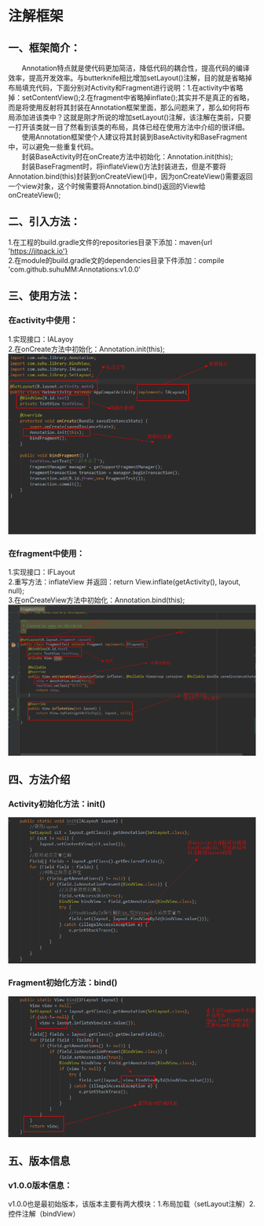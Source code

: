 # 注解框架

## 一、框架简介：
&nbsp;&nbsp;&nbsp;&nbsp;&nbsp;&nbsp;  Annotation特点就是使代码更加简洁，降低代码的耦合性，提高代码的编译效率，提高开发效率。与butterknife相比增加setLayout()注解，目的就是省略掉布局填充代码，下面分别对Activity和Fragment进行说明：1.在activity中省略掉：setContentView();2.在fragment中省略掉inflate();其实并不是真正的省略，而是将使用反射将其封装在Annotation框架里面，那么问题来了，那么如何将布局添加进该类中？这就是刚才所说的增加setLayout()注解，该注解在类前，只要一打开该类就一目了然看到该类的布局，具体已经在使用方法中介绍的很详细。<br/>
&nbsp;&nbsp;&nbsp;&nbsp;&nbsp;&nbsp;  使用Annotation框架使个人建议将其封装到BaseActivity和BaseFragment中，可以避免一些重复代码。<br/>
&nbsp;&nbsp;&nbsp;&nbsp;&nbsp;&nbsp;  封装BaseActivity时在onCreate方法中初始化：Annotation.init(this);<br/>
&nbsp;&nbsp;&nbsp;&nbsp;&nbsp;&nbsp;  封装BaseFragment时，将inflateView()方法封装进去，但是不要将Annotation.bind(this)封装到onCreateView()中，因为onCreateView()需要返回一个view对象，这个时候需要将Annotation.bind()返回的View给onCreateView();<br/>




## 二、引入方法：
1.在工程的build.gradle文件的repositories目录下添加：maven{url 'https://jitpack.io'}<br/>
2.在module的build.gradle文的dependencies目录下件添加：compile 'com.github.suhuMM:Annotations:v1.0.0'<br/>

## 三、使用方法：
### 在activity中使用：<br/>
1.实现接口：IALayoy <br/>
2.在onCreate方法中初始化：Annotation.init(this);<br/>
![](https://github.com/suhuMM/Annotations/raw/master/image/activity.png)<br/>

### 在fragment中使用：<br/>
1.实现接口：IFLayout <br/>
2.重写方法：inflateView 并返回：return View.inflate(getActivity(), layout, null); <br/>
3.在onCreateView方法中初始化：Annotation.bind(this); <br/>
![](https://github.com/suhuMM/Annotations/raw/master/image/fragment.png)<br/>
## 四、方法介绍
### Activity初始化方法：init()
![](https://github.com/suhuMM/Annotations/raw/master/image/init.png)<br/>
### Fragment初始化方法：bind()
![](https://github.com/suhuMM/Annotations/raw/master/image/bind.png)<br/>
## 五、版本信息
### v1.0.0版本信息：
v1.0.0也是最初始版本，该版本主要有两大模块：1.布局加载（setLayout注解）2.控件注解（bindView）

